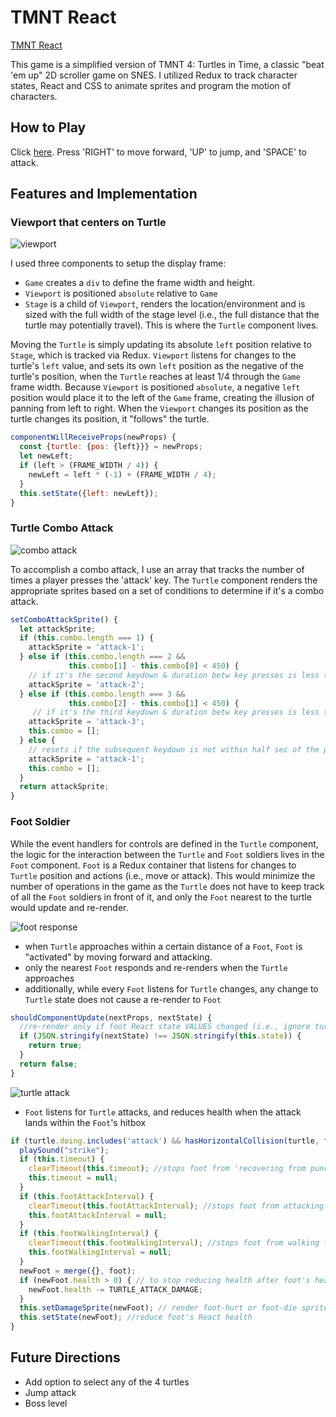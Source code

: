 # TMNT React

[TMNT React](https://suhanw.github.io/tmnt_react)

This game is a simplified version of TMNT 4: Turtles in Time, a classic "beat 'em up" 2D scroller game on SNES. I utilized Redux to track character states, React and CSS to animate sprites and program the motion of characters.

## How to Play
Click [here](https://suhanw.github.io/tmnt_react). Press 'RIGHT' to move forward, 'UP' to jump, and 'SPACE' to attack.

## Features and Implementation

### Viewport that centers on Turtle
![viewport](docs/readme/viewport.gif)

I used three components to setup the display frame:

- `Game` creates a `div` to define the frame width and height.
- `Viewport` is positioned `absolute` relative to `Game`
- `Stage` is a child of `Viewport`, renders the location/environment and is sized with the full width of the stage level (i.e., the full distance that the turtle may potentially travel). This is where the `Turtle` component lives.

Moving the `Turtle` is simply updating its absolute `left` position relative to `Stage`, which is tracked via Redux. `Viewport` listens for changes to the turtle's `left` value, and sets its own `left` position as the negative of the turtle's position, when the `Turtle` reaches at least 1/4 through the `Game` frame width. Because `Viewport` is positioned `absolute`, a negative `left` position would place it to the left of the `Game` frame, creating the illusion of panning from left to right. When the `Viewport` changes its position as the turtle changes its position, it "follows" the turtle.

```JavaScript
componentWillReceiveProps(newProps) {
  const {turtle: {pos: {left}}} = newProps;
  let newLeft;
  if (left > (FRAME_WIDTH / 4)) {
    newLeft = left * (-1) + (FRAME_WIDTH / 4);
  }
  this.setState({left: newLeft});
}
```

### Turtle Combo Attack
![combo attack](docs/readme/combo-attack.gif)

To accomplish a combo attack, I use an array that tracks the number of times a player presses the 'attack' key. The `Turtle` component renders the appropriate sprites based on a set of conditions to determine if it's a combo attack.

```JavaScript
setComboAttackSprite() {
  let attackSprite;
  if (this.combo.length === 1) {
    attackSprite = 'attack-1';
  } else if (this.combo.length === 2 &&  
             this.combo[1] - this.combo[0] < 450) {
    // if it's the second keydown & duration betw key presses is less than half sec, render the second attack sprite
    attackSprite = 'attack-2';
  } else if (this.combo.length === 3 &&
             this.combo[2] - this.combo[1] < 450) {
     // if it's the third keydown & duration betw key presses is less than half sec, render the third attack sprite
    attackSprite = 'attack-3';
    this.combo = [];
  } else {
    // resets if the subsequent keydown is not within half sec of the prev keydown
    attackSprite = 'attack-1';
    this.combo = [];
  }
  return attackSprite;
}
```

### Foot Soldier

While the event handlers for controls are defined in the `Turtle` component, the logic for the interaction between the `Turtle` and `Foot` soldiers lives in the `Foot` component. `Foot` is a Redux container that listens for changes to `Turtle` position and actions (i.e., move or attack). This would minimize the number of operations in the game as the `Turtle` does not have to keep track of all the `Foot` soldiers in front of it, and only the `Foot` nearest to the turtle would update and re-render.

![foot response](docs/readme/foot-response.gif)
- when `Turtle` approaches within a certain distance of a `Foot`, `Foot` is "activated" by moving forward and attacking.
- only the nearest `Foot` responds and re-renders when the `Turtle` approaches
- additionally, while every `Foot` listens for `Turtle` changes, any change to `Turtle` state does not cause a re-render to `Foot`
```JavaScript
shouldComponentUpdate(nextProps, nextState) {
  //re-render only if foot React state VALUES changed (i.e., ignore turtle state changes)
  if (JSON.stringify(nextState) !== JSON.stringify(this.state)) {
    return true;
  }
  return false;
}
```

![turtle attack](docs/readme/turtle-attack.gif)
- `Foot` listens for `Turtle` attacks, and reduces health when the attack lands within the `Foot`'s hitbox
```JavaScript
if (turtle.doing.includes('attack') && hasHorizontalCollision(turtle, foot)) {
  playSound("strike");
  if (this.timeout) {
    clearTimeout(this.timeout); //stops foot from 'recovering from punch'
    this.timeout = null;
  }
  if (this.footAttackInterval) {
    clearTimeout(this.footAttackInterval); //stops foot from attacking
    this.footAttackInterval = null;
  }
  if (this.footWalkingInterval) {
    clearTimeout(this.footWalkingInterval); //stops foot from walking forward
    this.footWalkingInterval = null;
  }
  newFoot = merge({}, foot);
  if (newFoot.health > 0) { // to stop reducing health after foot's health is negative
    newFoot.health -= TURTLE_ATTACK_DAMAGE;
  }
  this.setDamageSprite(newFoot); // render foot-hurt or foot-die sprite
  this.setState(newFoot); //reduce foot's React health
}
```

## Future Directions
- Add option to select any of the 4 turtles
- Jump attack
- Boss level
